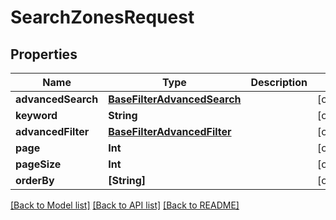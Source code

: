 # SearchZonesRequest

## Properties
Name | Type | Description | Notes
------------ | ------------- | ------------- | -------------
**advancedSearch** | [**BaseFilterAdvancedSearch**](BaseFilterAdvancedSearch.md) |  | [optional] 
**keyword** | **String** |  | [optional] 
**advancedFilter** | [**BaseFilterAdvancedFilter**](BaseFilterAdvancedFilter.md) |  | [optional] 
**page** | **Int** |  | [optional] 
**pageSize** | **Int** |  | [optional] 
**orderBy** | **[String]** |  | [optional] 

[[Back to Model list]](../README.md#documentation-for-models) [[Back to API list]](../README.md#documentation-for-api-endpoints) [[Back to README]](../README.md)


